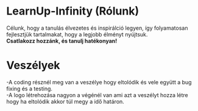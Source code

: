 # LearnUp-Infinity (Rólunk)
Célunk, hogy a tanulás élvezetes és inspirálció legyen, így folyamatosan fejlesztjük tartalmakat, hogy a legjobb élményt nyújtsuk. 
<br><b>Csatlakozz hozzánk, és tanulj hatékonyan!</b>
# Veszélyek
-A coding résznél meg van a veszélye hogy eltolódik és vele együtt a bug fixing és a testing.
<br>-A logo létrehozása nagyon a végénél van ami azt a veszélyt hozza létre hogy ha eltolódik akkor túl megy a idő határon.
